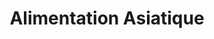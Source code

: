 ---
title: "Alimentation Asiatique"
url: /charleville-mezieres/alimentation-asiatique/
shop: Lebensmittel
---